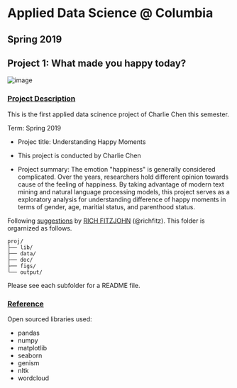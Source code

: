 # Applied Data Science @ Columbia
## Spring 2019
## Project 1: What made you happy today?

![image](figs/title.jpeg)

### [Project Description](doc/Proj1_desc.md)
This is the first applied data scinence project of Charlie Chen this semester. 

Term: Spring 2019

+ Projec title: Understanding Happy Moments
+ This project is conducted by Charlie Chen

+ Project summary: The emotion "happiness" is generally considered complicated. Over the years, researchers hold different opinion towards cause of the feeling of happiness. By taking advantage of modern text mining and natural language processing models, this project serves as a exploratory analysis for understanding difference of happy moments in terms of gender, age, maritial status, and parenthood status.

Following [suggestions](http://nicercode.github.io/blog/2013-04-05-projects/) by [RICH FITZJOHN](http://nicercode.github.io/about/#Team) (@richfitz). This folder is orgarnized as follows.

```
proj/
├── lib/
├── data/
├── doc/
├── figs/
└── output/
```

Please see each subfolder for a README file.
### [Reference](doc/Proj1_ref.md)
Open sourced libraries used:
+ pandas
+ numpy
+ matplotlib
+ seaborn
+ genism
+ nltk
+ wordcloud
